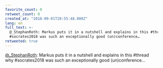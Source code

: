 ```yaml
---
favorite_count: 0
retweet_count: 0
created_at: "2018-09-01T20:55:48.000Z"
lang: en
full_text: >-
  @_StephanRoth: Markus puts it in a nutshell and explains in this #thread why
  #socrates2018 was such an exceptionally good (un)conference…
retweeted: true
---
```


[@\_StephanRoth](https://twitter.com/_StephanRoth): Markus puts it in a nutshell
and explains in this #thread why #socrates2018 was such an exceptionally good
(un)conference…
